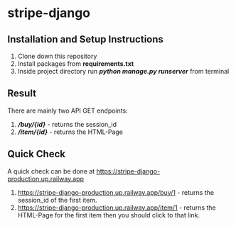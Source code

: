 # stripe-django

## Installation and Setup Instructions

1. Clone down this repository
2. Install packages from **requirements.txt**
3. Inside project directory run ***python manage.py runserver*** from terminal

## Result
There are mainly two API GET endpoints:
1. ***/buy/{id}*** - returns the session_id
2. ***/item/{id}*** - returns the HTML-Page

## Quick Check
A quick check can be done at https://stripe-django-production.up.railway.app
1. https://stripe-django-production.up.railway.app/buy/1 - returns the session_id of the first item.
2. https://stripe-django-production.up.railway.app/item/1 - returns the HTML-Page for the first item then you should click to that link.
